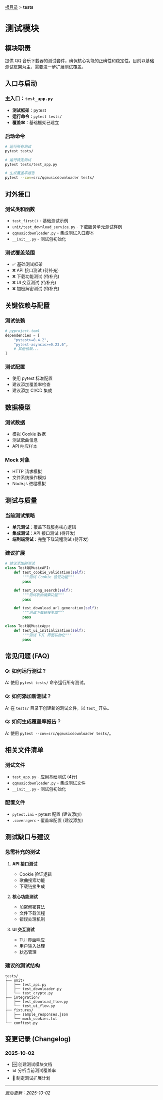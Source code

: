[根目录](../../CLAUDE.md) > **tests**

# 测试模块

## 模块职责

提供 QQ 音乐下载器的测试套件，确保核心功能的正确性和稳定性。目前以基础测试框架为主，需要进一步扩展测试覆盖。

## 入口与启动

### 主入口：`test_app.py`
- **测试框架**：pytest
- **运行命令**：`pytest tests/`
- **覆盖率**：基础框架已建立

### 启动命令
```bash
# 运行所有测试
pytest tests/

# 运行特定测试
pytest tests/test_app.py

# 生成覆盖率报告
pytest --cov=src/qqmusicdownloader tests/
```

## 对外接口

### 测试类和函数
- `test_first()` - 基础测试示例
- `unit/test_download_service.py` - 下载服务单元测试样例
- `qqmusicdownloader.py` - 集成测试入口脚本
- `__init__.py` - 测试包初始化

### 测试覆盖范围
- ✅ 基础测试框架
- ❌ API 接口测试 (待补充)
- ❌ 下载功能测试 (待补充)
- ❌ UI 交互测试 (待补充)
- ❌ 加密解密测试 (待补充)

## 关键依赖与配置

### 测试依赖
```python
# pyproject.toml
dependencies = [
    "pytest>=8.4.2",
    "pytest-asyncio>=0.23.6",
    # 其他依赖...
]
```

### 测试配置
- 使用 pytest 标准配置
- 建议添加覆盖率检查
- 建议添加 CI/CD 集成

## 数据模型

### 测试数据
- 模拟 Cookie 数据
- 测试歌曲信息
- API 响应样本

### Mock 对象
- HTTP 请求模拟
- 文件系统操作模拟
- Node.js 进程模拟

## 测试与质量

### 当前测试策略
- **单元测试**：覆盖下载服务核心逻辑
- **集成测试**：API 接口测试 (待开发)
- **端到端测试**：完整下载流程测试 (待开发)

### 建议扩展
```python
# 建议添加的测试
class TestQQMusicAPI:
    def test_cookie_validation(self):
        """测试 Cookie 验证功能"""
        pass

    def test_song_search(self):
        """测试歌曲搜索功能"""
        pass

    def test_download_url_generation(self):
        """测试下载链接生成"""
        pass

class TestQQMusicApp:
    def test_ui_initialization(self):
        """测试 TUI 界面初始化"""
        pass
```

## 常见问题 (FAQ)

### Q: 如何运行测试？
A: 使用 `pytest tests/` 命令运行所有测试。

### Q: 如何添加新测试？
A: 在 `tests/` 目录下创建新的测试文件，以 `test_` 开头。

### Q: 如何生成覆盖率报告？
A: 使用 `pytest --cov=src/qqmusicdownloader tests/`。

## 相关文件清单

### 测试文件
- `test_app.py` - 应用基础测试 (4行)
- `qqmusicdownloader.py` - 集成测试文件
- `__init__.py` - 测试包初始化

### 配置文件
- `pytest.ini` - pytest 配置 (建议添加)
- `.coveragerc` - 覆盖率配置 (建议添加)

## 测试缺口与建议

### 急需补充的测试
1. **API 接口测试**
   - Cookie 验证逻辑
   - 歌曲搜索功能
   - 下载链接生成

2. **核心功能测试**
   - 加密解密算法
   - 文件下载流程
   - 错误处理机制

3. **UI 交互测试**
   - TUI 界面响应
   - 用户输入处理
   - 状态管理

### 建议的测试结构
```
tests/
├── unit/
│   ├── test_api.py
│   ├── test_downloader.py
│   └── test_crypto.py
├── integration/
│   ├── test_download_flow.py
│   └── test_ui_flow.py
├── fixtures/
│   ├── sample_responses.json
│   └── mock_cookies.txt
└── conftest.py
```

## 变更记录 (Changelog)

### 2025-10-02
- 🆕 创建测试模块文档
- 📊 分析当前测试覆盖率
- 📝 制定测试扩展计划

---

*最后更新：2025-10-02*
